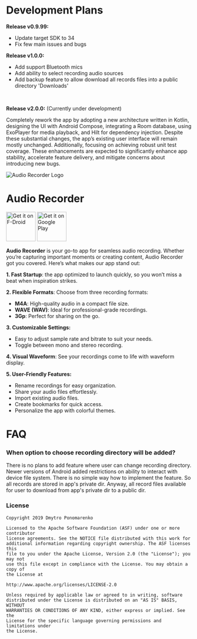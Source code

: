 # Development Plans
<b>Release v0.9.99:</b>
 - Update target SDK to 34
 - Fix few main issues and bugs
   
<b>Release v1.0.0:</b>
 - Add support Bluetooth mics
 - Add ability to select recording audio sources
 - Add backup feature to allow download all records files into a public directory 'Downloads'

<br>
<p><b>Release v2.0.0:</b> (Currently under development)</p>
<p>Completely rework the app by adopting a new architecture written in Kotlin, designing the UI with Android Compose, integrating a Room database, using ExoPlayer for media playback, and Hilt for dependency injection. Despite these substantial changes, the app’s existing user interface will remain mostly unchanged. Additionally, focusing on achieving robust unit test coverage. These enhancements are expected to significantly enhance app stability, accelerate feature delivery, and mitigate concerns about introducing new bugs.</p>


![Audio Recorder Logo](https://github.com/Dimowner/AudioRecorder/blob/master/app/src/releaseConfig/res/mipmap-xxxhdpi/audio_recorder_logo.png)

# Audio Recorder

[<img src="https://fdroid.gitlab.io/artwork/badge/get-it-on.png"
     alt="Get it on F-Droid"
     height="80">](https://f-droid.org/packages/com.dimowner.audiorecorder/)
[<img src="https://play.google.com/intl/en_us/badges/images/generic/en-play-badge.png"
     alt="Get it on Google Play"
     height="80">](https://play.google.com/store/apps/details?id=com.dimowner.audiorecorder)


<p><b>Audio Recorder</b> is your go-to app for seamless audio recording. Whether you’re capturing important moments or creating content, Audio Recorder got you covered. Here’s what makes our app stand out:</p>

<p><b>1. Fast Startup</b>: the app optimized to launch quickly, so you won’t miss a beat when inspiration strikes.</p>
<b>2. Flexible Formats</b>: Choose from three recording formats:

 - <b>M4A</b>: High-quality audio in a compact file size.
 - <b>WAVE (WAV)</b>: Ideal for professional-grade recordings.
 - <b>3Gp</b>: Perfect for sharing on the go.

<b>3. Customizable Settings:</b>
 - Easy to adjust sample rate and bitrate to suit your needs.
 - Toggle between mono and stereo recording.

<b>4. Visual Waveform</b>: See your recordings come to life with waveform display.

<b>5. User-Friendly Features:</b>
 - Rename recordings for easy organization.
 - Share your audio files effortlessly.
 - Import existing audio files.
 - Create bookmarks for quick access.
 - Personalize the app with colorful themes.

# FAQ
### <b>When option to choose recording directory will be added?</b>
<p>There is no plans to add feature where user can change recording directory. Newer versions of Android added restrictions on ability to interact with device file system. There is no simple way how to implement the feature. So all records are stored in app's private dir. Anyway, all record files available for user to download from app's private dir to a public dir.</p> 

### License

```
Copyright 2019 Dmytro Ponomarenko

Licensed to the Apache Software Foundation (ASF) under one or more contributor
license agreements. See the NOTICE file distributed with this work for
additional information regarding copyright ownership. The ASF licenses this
file to you under the Apache License, Version 2.0 (the "License"); you may not
use this file except in compliance with the License. You may obtain a copy of
the License at

http://www.apache.org/licenses/LICENSE-2.0

Unless required by applicable law or agreed to in writing, software
distributed under the License is distributed on an "AS IS" BASIS, WITHOUT
WARRANTIES OR CONDITIONS OF ANY KIND, either express or implied. See the
License for the specific language governing permissions and limitations under
the License.

```
